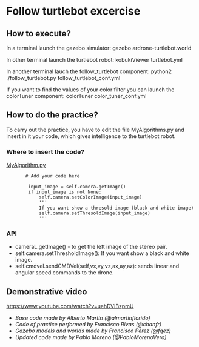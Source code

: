 # Follow turtlebot excercise

## How to execute?
In a terminal launch the gazebo simulator:
gazebo ardrone-turtlebot.world

In other terminal launch the turtlebot robot:
kobukiViewer turtlebot.yml

In another terminal lauch the follow_turtlebot component:
python2 ./follow_turtlebot.py follow_turtlebot_conf.yml

If you want to find the values of your color filter you can launch the colorTuner component:
colorTuner color_tuner_conf.yml

## How to do the practice?
To carry out the practice, you have to edit the file MyAlgorithms.py and insert in it your code, which gives intelligence to the turtlebot robot.

### Where to insert the code?
[MyAlgorithm.py](MyAlgorithm.py#L62)
```
       # Add your code here

        input_image = self.camera.getImage()
        if input_image is not None:
            self.camera.setColorImage(input_image)
            '''
            If you want show a thresold image (black and white image)
            self.camera.setThresoldImage(input_image)
            '''
```

### API
* cameraL.getImage() - to get the left image of the stereo pair.
* self.camera.setThresholdImage(): If you want show a black and white image.
* self.cmdvel.sendCMDVel(self,vx,vy,vz,ax,ay,az): sends linear and angular speed commands to the drone.


## Demonstrative video
https://www.youtube.com/watch?v=uehDVlBzpmU

* *Base code made by Alberto Martín (@almartinflorido)*
* *Code of practice performed by Francisco Rivas (@chanfr)*
* *Gazebo models and worlds made by Francisco Pérez (@fqez)*
* *Updated code made by Pablo Moreno (@PabloMorenoVera)*
